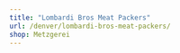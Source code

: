 ```yaml
---
title: "Lombardi Bros Meat Packers"
url: /denver/lombardi-bros-meat-packers/
shop: Metzgerei
---
```

